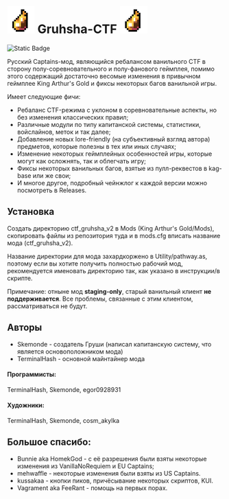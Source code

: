 # ![grusha](Base/Sprites/Common/grusha.png) Gruhsha-CTF ![grusha](Base/Sprites/Common/grusha.png)

![Static Badge](https://img.shields.io/badge/version-v4.0-%23ad7fa8?style=plastic)

Русский Captains-мод, являющийся ребалансом ванильного CTF в сторону полу-соревновательного и полу-фанового геймплея, помимо этого содержащий достаточно весомые изменения в привычном геймплее King Arthur's Gold и фиксы некоторых багов ванильной игры.

Имеет следующие фичи:
- Ребаланс CTF-режима с уклоном в соревновательные аспекты, но без изменения классических правил;
- Различные модули по типу капитанской системы, статистики, войслайнов, меток и так далее;
- Добавление новых lore-friendly (на субъективный взгляд автора) предметов, которые полезны в тех или иных случаях;
- Изменение некоторых геймплейных особенностей игры, которые могут как осложнять, так и облегчать игру;
- Фиксы некоторых ванильных багов, взятые из пулл-реквестов в kag-base или же свои;
- И многое другое, подробный чейнжлог к каждой версии можно посмотреть в Releases.

## Установка
Создать директорию ctf_gruhsha_v2 в Mods (King Arthur's Gold/Mods), скопировать файлы из репозитория туда и в mods.cfg вписать название мода (ctf_gruhsha_v2).

Название директории для мода захардкоржено в Utility/pathway.as, поэтому если вы хотите получить полностью рабочий мод, рекомендуется именовать директорию так, как указано в инструкции/в скрипте.

Примечание: отныне мод **staging-only**, старый ванильный клиент **не поддерживается**. Все проблемы, связанные с этим клиентом, рассматриваться не будут.

## Авторы
- Skemonde - создатель Груши (написал капитанскую систему, что является основоположником мода)
- TerminalHash - основной майнтайнер мода

#### Программисты:
TerminalHash, Skemonde, egor0928931

#### Художники:
TerminalHash, Skemonde, cosm_akylka

## Большое спасибо:
* Bunnie aka HomekGod - с её разрешения были взяты некоторые изменения из VanillaNoRequiem и EU Captains;
* mehwaffle - некоторые изменения были взяты из US Captains.
* kussakaa - кнопки пиков, причёсывание некоторых скриптов, KUI.
* Vagrament aka FeeRant - помощь на первых порах.